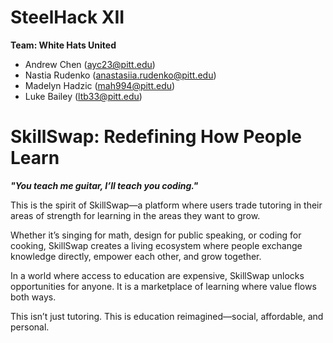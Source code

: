# SteelHack XII 

**Team: White Hats United**
- Andrew Chen (ayc23@pitt.edu)
- Nastia Rudenko (anastasiia.rudenko@pitt.edu)
- Madelyn Hadzic (mah994@pitt.edu)
- Luke Bailey (ltb33@pitt.edu)

# SkillSwap: Redefining How People Learn

***"You teach me guitar, I’ll teach you coding."*** 

This is the spirit of SkillSwap—a platform where users trade tutoring in their areas of strength for learning in the areas they want to grow. 

Whether it’s singing for math, design for public speaking, or coding for cooking, SkillSwap creates a living ecosystem where people exchange knowledge directly, empower each other, and grow together.

In a world where access to education are expensive, SkillSwap unlocks opportunities for anyone. It is a marketplace of learning where value flows both ways.

This isn’t just tutoring. This is education reimagined—social, affordable, and personal. 